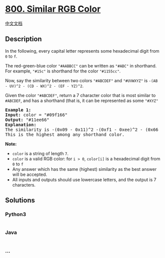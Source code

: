 # [800. Similar RGB Color](https://leetcode.com/problems/similar-rgb-color)

[中文文档](/solution/0800-0899/0800.Similar%20RGB%20Color/README.md)

## Description

<p>In the following, every capital letter represents some hexadecimal digit from <code>0</code> to <code>f</code>.</p>

<p>The red-green-blue color <code>"#AABBCC"</code> can be written as <code>"#ABC"</code> in shorthand.  For example, <code>"#15c"</code> is shorthand for the color <code>"#1155cc"</code>.</p>

<p>Now, say the similarity between two colors <code>"#ABCDEF"</code> and <code>"#UVWXYZ"</code> is <code>-(AB - UV)^2 - (CD - WX)^2 - (EF - YZ)^2</code>.</p>

<p>Given the color <code>"#ABCDEF"</code>, return a 7 character color that is most similar to <code>#ABCDEF</code>, and has a shorthand (that is, it can be represented as some <code>"#XYZ"</code></p>

<pre>
<strong>Example 1:</strong>
<strong>Input:</strong> color = "#09f166"
<strong>Output:</strong> "#11ee66"
<strong>Explanation: </strong> 
The similarity is -(0x09 - 0x11)^2 -(0xf1 - 0xee)^2 - (0x66 - 0x66)^2 = -64 -9 -0 = -73.
This is the highest among any shorthand color.
</pre>

<p><strong>Note:</strong></p>

<ul>
	<li><code>color</code> is a string of length <code>7</code>.</li>
	<li><code>color</code> is a valid RGB color: for <code>i > 0</code>, <code>color[i]</code> is a hexadecimal digit from <code>0</code> to <code>f</code></li>
	<li>Any answer which has the same (highest) similarity as the best answer will be accepted.</li>
	<li>All inputs and outputs should use lowercase letters, and the output is 7 characters.</li>
</ul>

## Solutions

<!-- tabs:start -->

### **Python3**

```python

```

### **Java**

```java

```

### **...**

```

```

<!-- tabs:end -->
